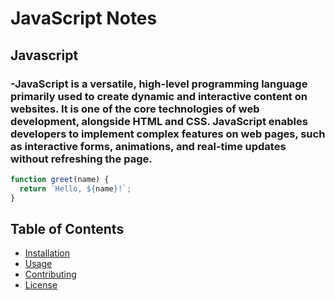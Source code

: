 # JavaScript Notes

## Javascript
### -JavaScript is a versatile, high-level programming language primarily used to create dynamic and interactive content on websites. It is one of the core technologies of web development, alongside HTML and CSS. JavaScript enables developers to implement complex features on web pages, such as interactive forms, animations, and real-time updates without refreshing the page.

```javascript
function greet(name) {
  return `Hello, ${name}!`;
}
```

## Table of Contents
- [Installation](#installation)
- [Usage](#usage)
- [Contributing](#contributing)
- [License](#license)

